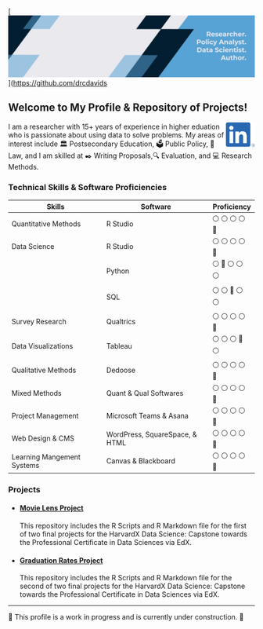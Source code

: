 [![header](https://raw.githubusercontent.com/drcdavidson/drcdavidson/master/Images/Header.jfif)](https://github.com/drcdavids
<p>


## Welcome to My Profile & Repository of Projects! 
<a href="https://www.linkedin.com/in/drchrisdavidson/"><img height="50" align='right' src="https://raw.githubusercontent.com/drcdavidson/drcdavidson/master/Images/LI-In-Bug.png"></a>

I am a researcher with 15+ years of experience in higher eduation who is passionate about using data to solve problems. My areas of interest include :classical_building: Postsecondary Education, :ballot_box: Public Policy, :scroll: Law, and I am skilled at :black_nib: Writing Proposals,:mag: Evaluation, and :computer: Research Methods.

### Technical Skills & Software Proficiencies
| Skills | Software | Proficiency |
| --- | --- | --- |
| Quantitative Methods | R Studio | :white_circle:	:white_circle:	:white_circle:	:white_circle:  :large_blue_circle:
| Data Science |  R Studio | :white_circle:	:white_circle:	:white_circle:	:white_circle:  :large_blue_circle:
| | Python | 	:white_circle:	:large_blue_circle: :white_circle:	:white_circle:  :white_circle:
| | SQL | :white_circle:	:white_circle:  :large_blue_circle:   :white_circle:  :white_circle:
| Survey Research | Qualtrics | :white_circle:	:white_circle:	:white_circle:	:white_circle:  :large_blue_circle:
| Data Visualizations | Tableau | :white_circle:	:white_circle:	:white_circle:	 :large_blue_circle:  :white_circle: 
| Qualitative Methods | Dedoose |:white_circle:	:white_circle:	:white_circle:	:white_circle:  :large_blue_circle:
| Mixed Methods | Quant & Qual Softwares | :white_circle:	:white_circle:	:white_circle:  :white_circle:  :large_blue_circle: 
| Project Management | Microsoft Teams & Asana | :white_circle:	:white_circle:	:white_circle:	:white_circle:  :large_blue_circle: |
| Web Design & CMS | WordPress, SquareSpace, & HTML | :white_circle:	:white_circle:	:white_circle:	:white_circle:  :large_blue_circle:
| Learning Mangement Systems | Canvas & Blackboard | :white_circle:	:white_circle:	:white_circle:	:white_circle:  :large_blue_circle:
  
### Projects 
  
- #### [Movie Lens Project](https://github.com/drcdavidson/movielens)
  This repository includes the R Scripts and R Markdown file for the first of two final projects for the HarvardX Data Science: Capstone towards the Professional Certificate in Data Sciences via EdX.
  
- #### [Graduation Rates Project](https://github.com/drcdavidson/gradrates)
  This repository includes the R Scripts and R Markdown file for the second of two final projects for the HarvardX Data Science: Capstone towards the Professional Certificate in Data Sciences via EdX.  
 
  
__________________________________________  
🚧 This profile is a work in progress and is currently under construction. 🚧
